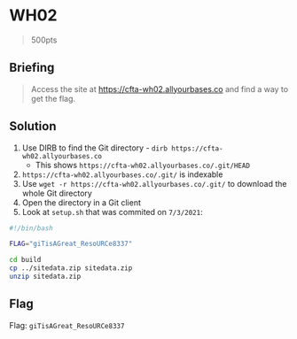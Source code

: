 # WH02
> 500pts

## Briefing
> Access the site at https://cfta-wh02.allyourbases.co and find a way to get the flag.

## Solution
1. Use DIRB to find the Git directory - `dirb https://cfta-wh02.allyourbases.co`
   * This shows  `https://cfta-wh02.allyourbases.co/.git/HEAD`
2. `https://cfta-wh02.allyourbases.co/.git/` is indexable
3. Use `wget -r https://cfta-wh02.allyourbases.co/.git/` to download the whole Git directory
4. Open the directory in a Git client
5. Look at `setup.sh` that was commited on `7/3/2021`:

```sh
#!/bin/bash

FLAG="giTisAGreat_ResoURCe8337"

cd build
cp ../sitedata.zip sitedata.zip
unzip sitedata.zip
```

## Flag
Flag: `giTisAGreat_ResoURCe8337`
